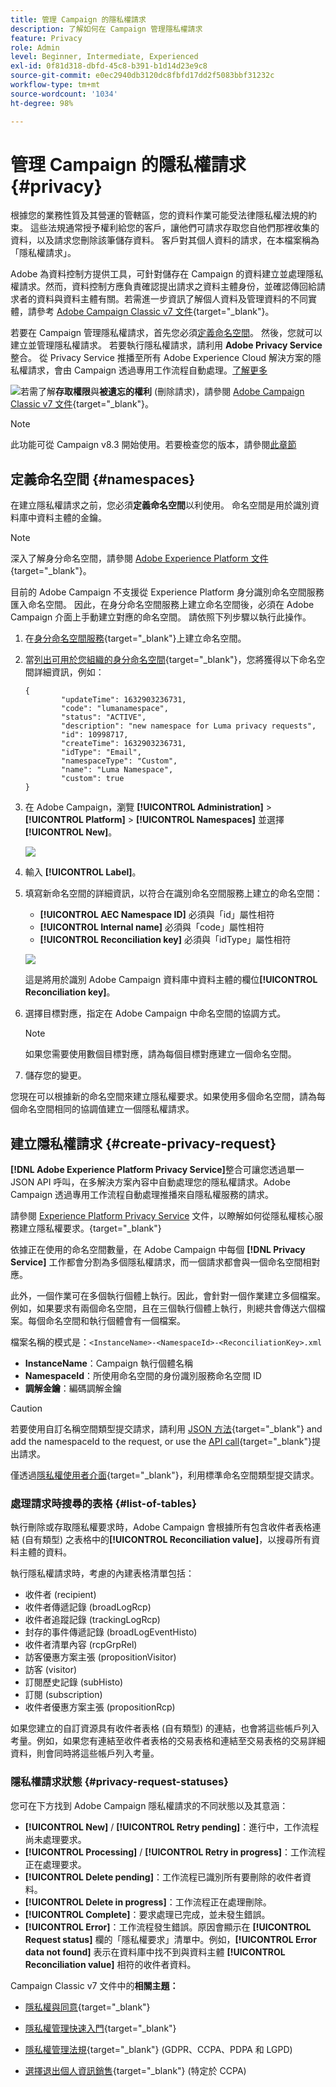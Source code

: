 ```yaml
---
title: 管理 Campaign 的隱私權請求
description: 了解如何在 Campaign 管理隱私權請求
feature: Privacy
role: Admin
level: Beginner, Intermediate, Experienced
exl-id: 0f81d318-dbfd-45c8-b391-b1d14d23e9c8
source-git-commit: e0ec2940db3120dc8fbfd17dd2f5083bbf31232c
workflow-type: tm+mt
source-wordcount: '1034'
ht-degree: 98%

---
```


# 管理 Campaign 的隱私權請求 {#privacy}

根據您的業務性質及其營運的管轄區，您的資料作業可能受法律隱私權法規的約束。 這些法規通常授予權利給您的客戶，讓他們可請求存取您自他們那裡收集的資料，以及請求您刪除該筆儲存資料。 客戶對其個人資料的請求，在本檔案稱為「隱私權請求」。

Adobe 為資料控制方提供工具，可針對儲存在 Campaign 的資料建立並處理隱私權請求。然而，資料控制方應負責確認提出請求之資料主體身份，並確認傳回給請求者的資料與資料主體有關。若需進一步資訊了解個人資料及管理資料的不同實體，請參考 [Adobe Campaign Classic v7 文件](https://experienceleague.adobe.com/docs/campaign-classic/using/getting-started/privacy/privacy-and-recommendations.html?lang=zh-Hant#personal-data){target="_blank"}。


若要在 Campaign 管理隱私權請求，首先您必須[定義命名空間](#namespaces)。 然後，您就可以建立並管理隱私權請求。 若要執行隱私權請求，請利用 **Adobe Privacy Service** 整合。 從 Privacy Service 推播至所有 Adobe Experience Cloud 解決方案的隱私權請求，會由 Campaign 透過專用工作流程自動處理。[了解更多](#create-privacy-request)

![](../assets/do-not-localize/speech.png)若需了解&#x200B;**存取權限**&#x200B;與&#x200B;**被遺忘的權利** (刪除請求)，請參閱 [Adobe Campaign Classic v7 文件](https://experienceleague.adobe.com/docs/campaign-classic/using/getting-started/privacy/privacy-management.html?lang=zh-Hant#right-access-forgotten){target="_blank"}。


>[!NOTE]
>
>此功能可從 Campaign v8.3 開始使用。若要檢查您的版本，請參閱[此章節](compatibility-matrix.md#how-to-check-your-campaign-version-and-buildversion)

## 定義命名空間 {#namespaces}

在建立隱私權請求之前，您必須&#x200B;**定義命名空間**&#x200B;以利使用。 命名空間是用於識別資料庫中資料主體的金鑰。

>[!NOTE]
>
>深入了解身分命名空間，請參閱 [Adobe Experience Platform 文件](https://experienceleague.adobe.com/docs/experience-platform/identity/namespaces.html?lang=zh-Hant){target="_blank"}。

目前的 Adobe Campaign 不支援從 Experience Platform 身分識別命名空間服務匯入命名空間。 因此，在身分命名空間服務上建立命名空間後，必須在 Adobe Campaign 介面上手動建立對應的命名空間。 請依照下列步驟以執行此操作。

<!--v7?
Three namespaces are available out-of-the-box: email, phone and mobile phone. If you need a different namespace (a recipient custom field, for example), you can create a new one from **[!UICONTROL Administration]** > **[!UICONTROL Platform]** > **[!UICONTROL Namespaces]**.

>[!NOTE]
>
>For optimal performance, it is recommended to use out-of-the-box namespaces.
-->

1. 在[身分命名空間服務](https://developer.adobe.com/experience-platform-apis/references/identity-service/#tag/Identity-Namespace){target="_blank"}上建立命名空間。

1. 當[列出可用於您組織的身分命名空間](https://developer.adobe.com/experience-platform-apis/references/identity-service/#operation/getIdNamespaces){target="_blank"}，您將獲得以下命名空間詳細資訊，例如：

   ```
   {
           "updateTime": 1632903236731,
           "code": "lumanamespace",
           "status": "ACTIVE",
           "description": "new namespace for Luma privacy requests",
           "id": 10998717,
           "createTime": 1632903236731,
           "idType": "Email",
           "namespaceType": "Custom",
           "name": "Luma Namespace",
           "custom": true
   }
   ```

1. 在 Adobe Campaign，瀏覽 **[!UICONTROL Administration]** > **[!UICONTROL Platform]** > **[!UICONTROL Namespaces]** 並選擇 **[!UICONTROL New]**。

   ![](assets/privacy-namespaces-new.png)

1. 輸入 **[!UICONTROL Label]**。

1. 填寫新命名空間的詳細資訊，以符合在識別命名空間服務上建立的命名空間：

   * **[!UICONTROL AEC Namespace ID]** 必須與「id」屬性相符
   * **[!UICONTROL Internal name]** 必須與「code」屬性相符
   * **[!UICONTROL Reconciliation key]** 必須與「idType」屬性相符

   ![](assets/privacy-namespaces-details.png)

   這是將用於識別 Adobe Campaign 資料庫中資料主體的欄位&#x200B;**[!UICONTROL Reconciliation key]**。

1. 選擇目標對應<!--(**[!UICONTROL Recipients]**, **[!UICONTROL Real time event]** or **[!UICONTROL Subscriptions]**)-->，指定在 Adobe Campaign 中命名空間的協調方式。

   >[!NOTE]
   >
   >如果您需要使用數個目標對應，請為每個目標對應建立一個命名空間。

1. 儲存您的變更。

您現在可以根據新的命名空間來建立隱私權要求。如果使用多個命名空間，請為每個命名空間相同的協調值建立一個隱私權請求。

## 建立隱私權請求 {#create-privacy-request}

**[!DNL Adobe Experience Platform Privacy Service]**&#x200B;整合可讓您透過單一 JSON API 呼叫，在多解決方案內容中自動處理您的隱私權請求。Adobe Campaign 透過專用工作流程自動處理推播來自隱私權服務的請求。

請參閱 [Experience Platform Privacy Service](https://experienceleague.adobe.com/docs/experience-platform/sources/home.html?lang=zh-Hant) 文件，以瞭解如何從隱私權核心服務建立隱私權要求。{target="_blank"}

依據正在使用的命名空間數量，在 Adobe Campaign 中每個 **[!DNL Privacy Service]** 工作都會分割為多個隱私權請求，而一個請求都會與一個命名空間相對應。

此外，一個作業可在多個執行個體上執行。因此，會針對一個作業建立多個檔案。例如，如果要求有兩個命名空間，且在三個執行個體上執行，則總共會傳送六個檔案。每個命名空間和執行個體會有一個檔案。

檔案名稱的模式是：`<InstanceName>-<NamespaceId>-<ReconciliationKey>.xml`

* **InstanceName**：Campaign 執行個體名稱
* **NamespaceId**：所使用命名空間的身份識別服務命名空間 ID
* **調解金鑰**：編碼調解金鑰

>[!CAUTION]
>
>若要使用自訂名稱空間類型提交請求，請利用 [JSON 方法](https://experienceleague.adobe.com/docs/experience-platform/privacy/ui/user-guide.html?lang=zh-Hant#json){target="_blank"} and add the namespaceId to the request, or use the [API call](https://experienceleague.adobe.com/docs/experience-platform/privacy/api/privacy-jobs.html?lang=zh-Hant#access-delete){target="_blank"}提出請求。
>
>僅透過[隱私權使用者介面](https://experienceleague.adobe.com/docs/experience-platform/privacy/ui/user-guide.html?lang=zh-Hant#request-builder){target="_blank"}，利用標準命名空間類型提交請求。

### 處理請求時搜尋的表格 {#list-of-tables}

執行刪除或存取隱私權要求時，Adobe Campaign 會根據所有包含收件者表格連結 (自有類型) 之表格中的&#x200B;**[!UICONTROL Reconciliation value]**，以搜尋所有資料主體的資料。

執行隱私權請求時，考慮的內建表格清單包括：

* 收件者 (recipient)
* 收件者傳遞記錄 (broadLogRcp)
* 收件者追蹤記錄 (trackingLogRcp)
* 封存的事件傳遞記錄 (broadLogEventHisto)
* 收件者清單內容 (rcpGrpRel)
* 訪客優惠方案主張 (propositionVisitor)
* 訪客 (visitor)
* 訂閱歷史記錄 (subHisto)
* 訂閱 (subscription)
* 收件者優惠方案主張 (propositionRcp)

如果您建立的自訂資源具有收件者表格 (自有類型) 的連結，也會將這些帳戶列入考量。例如，如果您有連結至收件者表格的交易表格和連結至交易表格的交易詳細資料，則會同時將這些帳戶列入考量。
<!--
>[!CAUTION]
>
>If you perform Privacy batch requests using profile deletion workflows, please take into consideration the following remarks:
>* Profile deletion via workflows do not process children tables.
>* You need to handle the deletion for all the children tables.
>* Adobe recommends that you create an ETL workflow that add the lines to delete in the Privacy Access table and let the **[!UICONTROL Delete privacy requests data]** workflow perform the deletion. We suggest to limit to 200 profiles per day to delete for performance reasons.-->

### 隱私權請求狀態 {#privacy-request-statuses}

您可在下方找到 Adobe Campaign 隱私權請求的不同狀態以及其意涵：

* **[!UICONTROL New]** / **[!UICONTROL Retry pending]**：進行中，工作流程尚未處理要求。
* **[!UICONTROL Processing]** / **[!UICONTROL Retry in progress]**：工作流程正在處理要求。
* **[!UICONTROL Delete pending]**：工作流程已識別所有要刪除的收件者資料。
* **[!UICONTROL Delete in progress]**：工作流程正在處理刪除。
* **[!UICONTROL Complete]**：要求處理已完成，並未發生錯誤。
* **[!UICONTROL Error]**：工作流程發生錯誤。原因會顯示在 **[!UICONTROL Request status]** 欄的「隱私權要求」清單中。例如，**[!UICONTROL Error data not found]** 表示在資料庫中找不到與資料主體 **[!UICONTROL Reconciliation value]** 相符的收件者資料。

Campaign Classic v7 文件中的&#x200B;**相關主題：**

* [隱私權與同意](https://experienceleague.adobe.com/docs/campaign-classic/using/getting-started/privacy/privacy-and-recommendations.html?lang=zh-Hant){target="_blank"}

* [隱私權管理快速入門](https://experienceleague.adobe.com/docs/campaign-classic/using/getting-started/privacy/privacy-management.html?lang=zh-Hant){target="_blank"}

* [隱私權管理法規](https://experienceleague.adobe.com/docs/campaign-classic/using/getting-started/privacy/privacy-management.html?lang=zh-Hant#privacy-management-regulations){target="_blank"} (GDPR、CCPA、PDPA 和 LGPD)

* [選擇退出個人資訊銷售](https://experienceleague.adobe.com/docs/campaign-classic/using/getting-started/privacy/privacy-requests/privacy-requests-ccpa.html?lang=zh-Hant){target="_blank"} (特定於 CCPA)
